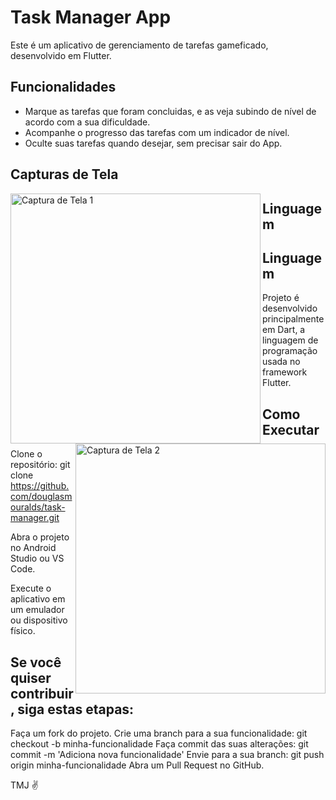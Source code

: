 # Task Manager App

Este é um aplicativo de gerenciamento de tarefas gameficado, desenvolvido em Flutter.

## Funcionalidades

- Marque as tarefas que foram concluidas, e as veja subindo de nível de acordo com a sua dificuldade.
- Acompanhe o progresso das tarefas com um indicador de nível.
- Oculte suas tarefas quando desejar, sem precisar sair do App. 

## Capturas de Tela

<img src="https://github.com/douglasmouralds/task-manager/assets/142683965/4133b58f-49ef-4496-acfe-5f432ba7c0b4" alt="Captura de Tela 1" width="400" align="left">

<img src="https://github.com/douglasmouralds/task-manager/assets/142683965/3b73c233-7ca5-4329-bd84-2334a3f4fd5d" alt="Captura de Tela 2" width="400" align="right">

## Linguagem


## Linguagem

Projeto é desenvolvido principalmente em Dart, a linguagem de programação usada no framework Flutter.

## Como Executar

Clone o repositório: git clone https://github.com/douglasmouralds/task-manager.git

Abra o projeto no Android Studio ou VS Code.

Execute o aplicativo em um emulador ou dispositivo físico.

## Se você quiser contribuir, siga estas etapas:

Faça um fork do projeto.
Crie uma branch para a sua funcionalidade: git checkout -b minha-funcionalidade
Faça commit das suas alterações: git commit -m 'Adiciona nova funcionalidade'
Envie para a sua branch: git push origin minha-funcionalidade
Abra um Pull Request no GitHub.

TMJ ✌
